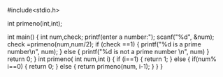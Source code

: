 #include<stdio.h>

int primeno(int,int);

int main()
{
   int num,check;
   printf(enter a number:");
   scanf("%d", &num);
   check =primeno(num,num/2);
   if (check ==1)
   {
     printf("%d is a prime number\n", num);
   }
   else
   {
     printf("%d is not a prime number \n", num)
   }
   return 0;
}
 int primeno( int num,int i)
 {
   if (i==1)
   {
     return 1;
   }
   else
   {
    if(num% i==0)
    {
      return 0;
    }
    else
    {
      return primeno(num, i-1);
    }
   }
 }
